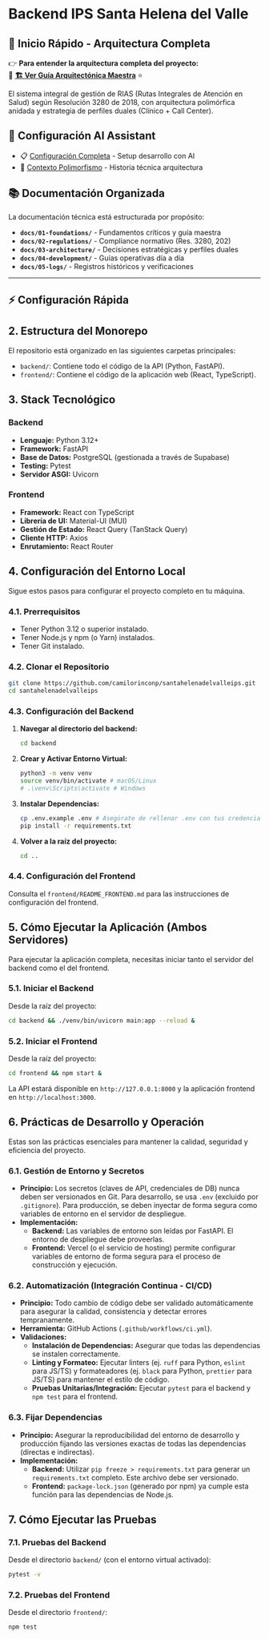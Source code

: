 # Backend IPS Santa Helena del Valle

## 🎯 **Inicio Rápido - Arquitectura Completa**

👉 **Para entender la arquitectura completa del proyecto:**  
📖 **[🏗️ Ver Guía Arquitectónica Maestra](docs/01-foundations/architecture-overview.md)** ⭐

El sistema integral de gestión de RIAS (Rutas Integrales de Atención en Salud) según Resolución 3280 de 2018, con arquitectura polimórfica anidada y estrategia de perfiles duales (Clínico + Call Center).

## 🔧 **Configuración AI Assistant**
- 📋 [Configuración Completa](CLAUDE.md) - Setup desarrollo con AI
- 🧠 [Contexto Polimorfismo](GEMINI.md) - Historia técnica arquitectura

## 📚 **Documentación Organizada**
La documentación técnica está estructurada por propósito:
- **`docs/01-foundations/`** - Fundamentos críticos y guía maestra
- **`docs/02-regulations/`** - Compliance normativo (Res. 3280, 202)  
- **`docs/03-architecture/`** - Decisiones estratégicas y perfiles duales
- **`docs/04-development/`** - Guías operativas día a día
- **`docs/05-logs/`** - Registros históricos y verificaciones

---

## ⚡ **Configuración Rápida**

## 2. Estructura del Monorepo

El repositorio está organizado en las siguientes carpetas principales:

-   `backend/`: Contiene todo el código de la API (Python, FastAPI).
-   `frontend/`: Contiene el código de la aplicación web (React, TypeScript).

## 3. Stack Tecnológico

### Backend
-   **Lenguaje:** Python 3.12+
-   **Framework:** FastAPI
-   **Base de Datos:** PostgreSQL (gestionada a través de Supabase)
-   **Testing:** Pytest
-   **Servidor ASGI:** Uvicorn

### Frontend
-   **Framework:** React con TypeScript
-   **Librería de UI:** Material-UI (MUI)
-   **Gestión de Estado:** React Query (TanStack Query)
-   **Cliente HTTP:** Axios
-   **Enrutamiento:** React Router

## 4. Configuración del Entorno Local

Sigue estos pasos para configurar el proyecto completo en tu máquina.

### 4.1. Prerrequisitos

-   Tener Python 3.12 o superior instalado.
-   Tener Node.js y npm (o Yarn) instalados.
-   Tener Git instalado.

### 4.2. Clonar el Repositorio

```bash
git clone https://github.com/camilorinconp/santahelenadelvalleips.git
cd santahelenadelvalleips
```

### 4.3. Configuración del Backend

1.  **Navegar al directorio del backend:**
    ```bash
    cd backend
    ```
2.  **Crear y Activar Entorno Virtual:**
    ```bash
    python3 -m venv venv
    source venv/bin/activate # macOS/Linux
    # .\venv\Scripts\activate # Windows
    ```
3.  **Instalar Dependencias:**
    ```bash
    cp .env.example .env # Asegúrate de rellenar .env con tus credenciales de Supabase
    pip install -r requirements.txt
    ```
4.  **Volver a la raíz del proyecto:**
    ```bash
    cd ..
    ```

### 4.4. Configuración del Frontend

Consulta el `frontend/README_FRONTEND.md` para las instrucciones de configuración del frontend.

## 5. Cómo Ejecutar la Aplicación (Ambos Servidores)

Para ejecutar la aplicación completa, necesitas iniciar tanto el servidor del backend como el del frontend.

### 5.1. Iniciar el Backend

Desde la raíz del proyecto:
```bash
cd backend && ./venv/bin/uvicorn main:app --reload &
```

### 5.2. Iniciar el Frontend

Desde la raíz del proyecto:
```bash
cd frontend && npm start &
```

La API estará disponible en `http://127.0.0.1:8000` y la aplicación frontend en `http://localhost:3000`.

## 6. Prácticas de Desarrollo y Operación

Estas son las prácticas esenciales para mantener la calidad, seguridad y eficiencia del proyecto.

### 6.1. Gestión de Entorno y Secretos

-   **Principio:** Los secretos (claves de API, credenciales de DB) nunca deben ser versionados en Git. Para desarrollo, se usa `.env` (excluido por `.gitignore`). Para producción, se deben inyectar de forma segura como variables de entorno en el servidor de despliegue.
-   **Implementación:**
    -   **Backend:** Las variables de entorno son leídas por FastAPI. El entorno de despliegue debe proveerlas.
    -   **Frontend:** Vercel (o el servicio de hosting) permite configurar variables de entorno de forma segura para el proceso de construcción y ejecución.

### 6.2. Automatización (Integración Continua - CI/CD)

-   **Principio:** Todo cambio de código debe ser validado automáticamente para asegurar la calidad, consistencia y detectar errores tempranamente.
-   **Herramienta:** GitHub Actions (`.github/workflows/ci.yml`).
-   **Validaciones:**
    -   **Instalación de Dependencias:** Asegurar que todas las dependencias se instalen correctamente.
    -   **Linting y Formateo:** Ejecutar linters (ej. `ruff` para Python, `eslint` para JS/TS) y formateadores (ej. `black` para Python, `prettier` para JS/TS) para mantener el estilo de código.
    -   **Pruebas Unitarias/Integración:** Ejecutar `pytest` para el backend y `npm test` para el frontend.

### 6.3. Fijar Dependencias

-   **Principio:** Asegurar la reproducibilidad del entorno de desarrollo y producción fijando las versiones exactas de todas las dependencias (directas e indirectas).
-   **Implementación:**
    -   **Backend:** Utilizar `pip freeze > requirements.txt` para generar un `requirements.txt` completo. Este archivo debe ser versionado.
    -   **Frontend:** `package-lock.json` (generado por npm) ya cumple esta función para las dependencias de Node.js.

## 7. Cómo Ejecutar las Pruebas

### 7.1. Pruebas del Backend

Desde el directorio `backend/` (con el entorno virtual activado):
```bash
pytest -v
```

### 7.2. Pruebas del Frontend

Desde el directorio `frontend/`:
```bash
npm test
```
